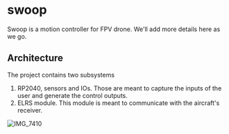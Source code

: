 # swoop

Swoop is a motion controller for FPV drone. We'll add more details here as we go.

## Architecture

The project contains two subsystems

1) RP2040, sensors and IOs. Those are meant to capture the inputs of the user and generate the control outputs.
2) ELRS module. This module is meant to communicate with the aircraft's receiver.

![IMG_7410](https://github.com/atopile/swoop/assets/9785003/696a1b3a-4fe3-41b3-800c-c4fb4323561a)


